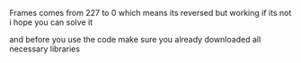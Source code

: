 Frames comes from 227 to 0 which means its reversed but working if its not i hope you can solve it

and before you use the code make sure you already downloaded all necessary libraries
